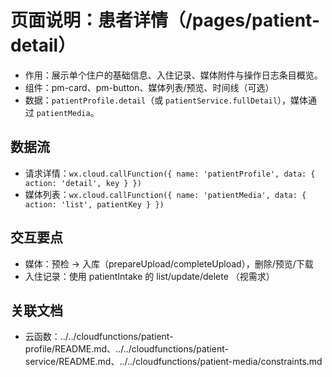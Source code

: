 # 页面说明：患者详情（/pages/patient-detail）

- 作用：展示单个住户的基础信息、入住记录、媒体附件与操作日志条目概览。
- 组件：pm-card、pm-button、媒体列表/预览、时间线（可选）
- 数据：`patientProfile.detail`（或 `patientService.fullDetail`），媒体通过 `patientMedia`。

## 数据流
- 请求详情：`wx.cloud.callFunction({ name: 'patientProfile', data: { action: 'detail', key } })`
- 媒体列表：`wx.cloud.callFunction({ name: 'patientMedia', data: { action: 'list', patientKey } })`

## 交互要点
- 媒体：预检 → 入库（prepareUpload/completeUpload），删除/预览/下载
- 入住记录：使用 patientIntake 的 list/update/delete （视需求）

## 关联文档
- 云函数：../../cloudfunctions/patient-profile/README.md、../../cloudfunctions/patient-service/README.md、../../cloudfunctions/patient-media/constraints.md

